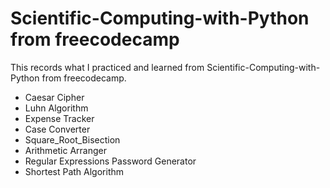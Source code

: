 # Scientific-Computing-with-Python from freecodecamp

This records what I practiced and learned from Scientific-Computing-with-Python from freecodecamp.

- Caesar Cipher
- Luhn Algorithm
- Expense Tracker
- Case Converter
- Square_Root_Bisection
- Arithmetic Arranger
- Regular Expressions Password Generator
- Shortest Path Algorithm


